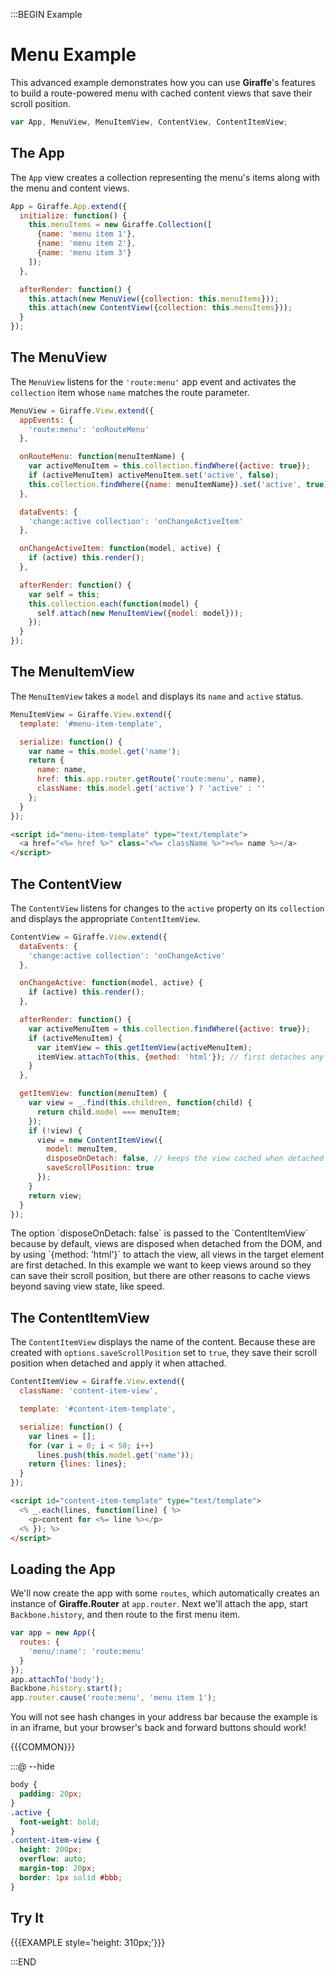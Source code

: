 :::BEGIN Example


# Menu Example

This advanced example demonstrates how you can use __Giraffe__'s features to build a
route-powered menu with cached content views that save their scroll position.

```js
var App, MenuView, MenuItemView, ContentView, ContentItemView;
```

## The App

The `App` view creates a collection representing the menu's items along with the
menu and content views.

```js
App = Giraffe.App.extend({
  initialize: function() {
    this.menuItems = new Giraffe.Collection([
      {name: 'menu item 1'},
      {name: 'menu item 2'},
      {name: 'menu item 3'}
    ]);
  },

  afterRender: function() {
    this.attach(new MenuView({collection: this.menuItems}));
    this.attach(new ContentView({collection: this.menuItems}));
  }
});
```

## The MenuView

The `MenuView` listens for the `'route:menu'` app event and activates the
`collection` item whose `name` matches the route parameter.

```js
MenuView = Giraffe.View.extend({
  appEvents: {
    'route:menu': 'onRouteMenu'
  },

  onRouteMenu: function(menuItemName) {
    var activeMenuItem = this.collection.findWhere({active: true});
    if (activeMenuItem) activeMenuItem.set('active', false);
    this.collection.findWhere({name: menuItemName}).set('active', true);
  },

  dataEvents: {
    'change:active collection': 'onChangeActiveItem'
  },

  onChangeActiveItem: function(model, active) {
    if (active) this.render();
  },

  afterRender: function() {
    var self = this;
    this.collection.each(function(model) {
      self.attach(new MenuItemView({model: model}));
    });
  }
});
```

## The MenuItemView

The `MenuItemView` takes a `model` and displays its `name` and `active` status.

```js
MenuItemView = Giraffe.View.extend({
  template: '#menu-item-template',

  serialize: function() {
    var name = this.model.get('name');
    return {
      name: name,
      href: this.app.router.getRoute('route:menu', name),
      className: this.model.get('active') ? 'active' : ''
    };
  }
});
```

```html
<script id="menu-item-template" type="text/template">
  <a href="<%= href %>" class="<%= className %>"><%= name %></a>
</script>
```

## The ContentView

The `ContentView` listens for changes to the `active` property on its
`collection` and displays the appropriate `ContentItemView`.

```js
ContentView = Giraffe.View.extend({
  dataEvents: {
    'change:active collection': 'onChangeActive'
  },

  onChangeActive: function(model, active) {
    if (active) this.render();
  },

  afterRender: function() {
    var activeMenuItem = this.collection.findWhere({active: true});
    if (activeMenuItem) {
      var itemView = this.getItemView(activeMenuItem);
      itemView.attachTo(this, {method: 'html'}); // first detaches any view in this.$el
    }
  },

  getItemView: function(menuItem) {
    var view = _.find(this.children, function(child) {
      return child.model === menuItem;
    });
    if (!view) {
      view = new ContentItemView({
        model: menuItem,
        disposeOnDetach: false, // keeps the view cached when detached
        saveScrollPosition: true
      });
    }
    return view;
  }
});
```

<div class="note">
The option `disposeOnDetach: false` is passed to the `ContentItemView` because
by default, views are disposed when detached from the DOM, and by using
`{method: 'html'}` to attach the view, all views in the target element are first
detached. In this example we want to keep views around so they can save their
scroll position, but there are other reasons to cache views beyond saving view
state, like speed.
</div>

## The ContentItemView

The `ContentItemView` displays the name of the content. Because these are
created with `options.saveScrollPosition` set to `true`, they save their scroll
position when detached and apply it when attached.

```js
ContentItemView = Giraffe.View.extend({
  className: 'content-item-view',

  template: '#content-item-template',

  serialize: function() {
    var lines = [];
    for (var i = 0; i < 50; i++)
      lines.push(this.model.get('name'));
    return {lines: lines};
  }
});
```

```html
<script id="content-item-template" type="text/template">
  <% _.each(lines, function(line) { %>
    <p>content for <%= line %></p>
  <% }); %>
</script>
```

## Loading the App

We'll now create the app with some `routes`, which automatically creates an
instance of __Giraffe.Router__ at `app.router`. Next we'll attach the app, start
`Backbone.history`, and then route to the first menu item.

```js
var app = new App({
  routes: {
    'menu/:name': 'route:menu'
  }
});
app.attachTo('body');
Backbone.history.start();
app.router.cause('route:menu', 'menu item 1');
```

<div class='note'>
You will not see hash changes in your address bar because the example is in an
iframe, but your browser's back and forward buttons should work!
</div>

{{{COMMON}}}

:::@ --hide

```css
body {
  padding: 20px;
}
.active {
  font-weight: bold;
}
.content-item-view {
  height: 200px;
  overflow: auto;
  margin-top: 20px;
  border: 1px solid #bbb;
}
```

## Try It

{{{EXAMPLE style='height: 310px;'}}}


:::END
